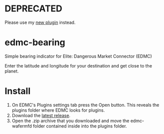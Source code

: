 # DEPRECATED
Please use my [new plugin](https://github.com/WaferMouse/L3-37) instead.

# edmc-bearing
Simple bearing indicator for Elite: Dangerous Market Connector (EDMC)

Enter the latitude and longitude for your destination and get close to the planet.

# Install

1. On EDMC's Plugins settings tab press the Open button. This reveals the plugins folder where EDMC looks for plugins.
2. Download the [latest release](https://github.com/WaferMouse/edmc-bearing/releases).
3. Open the .zip archive that you downloaded and move the edmc-wafermfd folder contained inside into the plugins folder.
